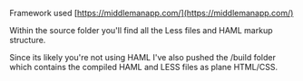 Framework used [https://middlemanapp.com/](https://middlemanapp.com/)

Within the source folder you'll find all the Less files and HAML markup structure.

Since its likely you're not using HAML I've also pushed the /build folder which contains the compiled HAML and LESS files as plane HTML/CSS.